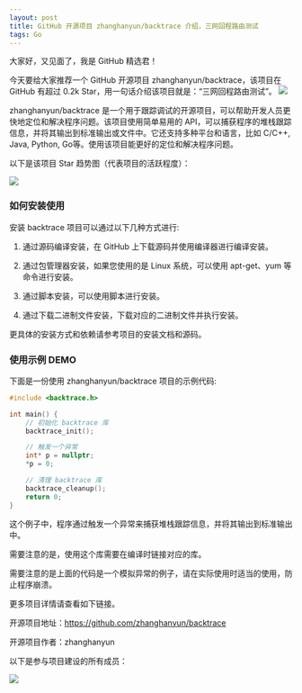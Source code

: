 ```yaml
---
layout: post
title: GitHub 开源项目 zhanghanyun/backtrace 介绍，三网回程路由测试
tags: Go
---
```


大家好，又见面了，我是 GitHub 精选君！

今天要给大家推荐一个 GitHub 开源项目 zhanghanyun/backtrace，该项目在 GitHub 有超过 0.2k Star，用一句话介绍该项目就是：“三网回程路由测试”。
![](https://raw.githubusercontent.com/zhanghanyun/backtrace/main/assets/test.png)

zhanghanyun/backtrace 是一个用于跟踪调试的开源项目，可以帮助开发人员更快地定位和解决程序问题。该项目使用简单易用的 API，可以捕获程序的堆栈跟踪信息，并将其输出到标准输出或文件中。它还支持多种平台和语言，比如 C/C++, Java, Python, Go等。使用该项目能更好的定位和解决程序问题。


以下是该项目 Star 趋势图（代表项目的活跃程度）：

![](https://api.star-history.com/svg?repos=zhanghanyun/backtrace&type=Timeline)

### 如何安装使用

安装 backtrace 项目可以通过以下几种方式进行:

1. 通过源码编译安装，在 GitHub 上下载源码并使用编译器进行编译安装。

2. 通过包管理器安装，如果您使用的是 Linux 系统，可以使用 apt-get、yum 等命令进行安装。

3. 通过脚本安装，可以使用脚本进行安装。

4. 通过下载二进制文件安装，下载对应的二进制文件并执行安装。

更具体的安装方式和依赖请参考项目的安装文档和源码。


### 使用示例 DEMO

下面是一份使用 zhanghanyun/backtrace 项目的示例代码:

```C++
#include <backtrace.h>

int main() {
    // 初始化 backtrace 库
    backtrace_init();

    // 触发一个异常
    int* p = nullptr;
    *p = 0;

    // 清理 backtrace 库
    backtrace_cleanup();
    return 0;
}
```

这个例子中，程序通过触发一个异常来捕获堆栈跟踪信息，并将其输出到标准输出中。

需要注意的是，使用这个库需要在编译时链接对应的库。

需要注意的是上面的代码是一个模拟异常的例子，请在实际使用时适当的使用，防止程序崩溃。


更多项目详情请查看如下链接。

开源项目地址：https://github.com/zhanghanyun/backtrace 

开源项目作者：zhanghanyun

以下是参与项目建设的所有成员：

![](https://contrib.rocks/image?repo=zhanghanyun/backtrace)

